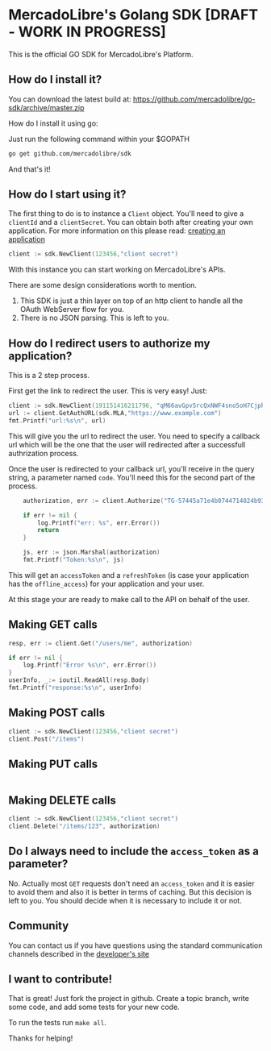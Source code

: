 # MercadoLibre's Golang SDK [DRAFT - WORK IN PROGRESS]

This is the official GO SDK for MercadoLibre's Platform.

## How do I install it?

You can download the latest build at:
    https://github.com/mercadolibre/go-sdk/archive/master.zip

How do I install it using go:

Just run the following command within your $GOPATH

```bash
go get github.com/mercadolibre/sdk
```

And that's it!

## How do I start using it?

The first thing to do is to instance a ```Client``` object. You'll need to give a ```clientId``` and a ```clientSecret```. You can obtain both after creating your own application. For more information on this please read: [creating an application](http://developers.mercadolibre.com/application-manager/)

```go
client := sdk.NewClient(123456,"client secret")

```
With this instance you can start working on MercadoLibre's APIs.

There are some design considerations worth to mention.
1. This SDK is just a thin layer on top of an http client to handle all the OAuth WebServer flow for you.
2. There is no JSON parsing. This is left to you.

## How do I redirect users to authorize my application?

This is a 2 step process.

First get the link to redirect the user. This is very easy! Just:

```go
client := sdk.NewClient(191151416211796, "qM66avGpv5rcQxNWF4sno5oH7Cjph0I7")
url := client.GetAuthURL(sdk.MLA,"https://www.example.com")
fmt.Printf("url:%s\n", url)
```

This will give you the url to redirect the user. You need to specify a callback url which will be the one that the user will redirected after a successfull authrization process.

Once the user is redirected to your callback url, you'll receive in the query string, a parameter named ```code```. You'll need this for the second part of the process.

```go
    authorization, err := client.Authorize("TG-57445a71e4b0744714824b93-19793657","https://www.example.com")

	if err != nil {
		log.Printf("err: %s", err.Error())
		return
	}

	js, err := json.Marshal(authorization)
	fmt.Printf("Token:%s\n", js)
```

This will get an ```accessToken``` and a ```refreshToken``` (is case your application has the ```offline_access```) for your application and your user.

At this stage your are ready to make call to the API on behalf of the user.

## Making GET calls

```GO
resp, err := client.Get("/users/me", authorization)

if err != nil {
	log.Printf("Error %s\n", err.Error())
}
userInfo, _:= ioutil.ReadAll(resp.Body)
fmt.Printf("response:%s\n", userInfo)

```

## Making POST calls

```GO
client := sdk.NewClient(123456,"client secret")
client.Post("/items")

```
## Making PUT calls

```GO

```
## Making DELETE calls

```GO
client := sdk.NewClient(123456,"client secret")
client.Delete("/items/123", authorization)
```

## Do I always need to include the ```access_token``` as a parameter?
No. Actually most ```GET``` requests don't need an ```access_token``` and it is easier to avoid them and also it is better in terms of caching.
But this decision is left to you. You should decide when it is necessary to include it or not.


## Community

You can contact us if you have questions using the standard communication channels described in the [developer's site](http://developers-forum.mercadolibre.com/)

## I want to contribute!

That is great! Just fork the project in github. Create a topic branch, write some code, and add some tests for your new code.

To run the tests run ```make all```.

Thanks for helping!

